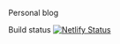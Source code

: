 Personal blog

Build status 
[![Netlify Status](https://api.netlify.com/api/v1/badges/5ee66481-f389-4bbd-9a6b-68c3878fb455/deploy-status)](https://app.netlify.com/sites/cerulean-taiyaki-197309/deploys)
